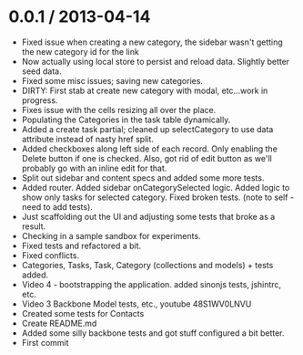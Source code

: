 
0.0.1 / 2013-04-14
==================

  * Fixed issue when creating a new category, the sidebar wasn't getting the new category id for the link
  * Now actually using local store to persist and reload data. Slightly better seed data.
  * Fixed some misc issues; saving new categories.
  * DIRTY: First stab at create new category with modal, etc...work in progress.
  * Fixes issue with the cells resizing all over the place.
  * Populating the Categories in the task table dynamically.
  * Added a create task partial; cleaned up selectCategory to use data attribute instead of nasty href split.
  * Added checkboxes along left side of each record. Only enabling the Delete button if one is checked. Also, got rid of edit button as we'll probably go with an inline edit for that.
  * Split out sidebar and content specs and added some more tests.
  * Added router. Added sidebar onCategorySelected logic. Added logic to show only tasks for selected category. Fixed broken tests. (note to self - need to add tests).
  * Just scaffolding out the UI and adjusting some tests that broke as a result.
  * Checking in a sample sandbox for experiments.
  * Fixed tests and refactored a bit.
  * Fixed conflicts.
  * Categories, Tasks, Task, Category (collections and models) + tests added.
  * Video 4 - bootstrapping the application. added sinonjs tests, jshintrc, etc.
  * Video 3 Backbone Model tests, etc., youtube 48S1WV0LNVU
  * Created some tests for Contacts
  * Create README.md
  * Added some silly backbone tests and got stuff configured a bit better.
  * First commit
